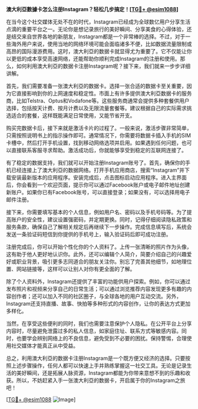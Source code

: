 **澳大利亞數據卡怎么注册Instagram？轻松几步搞定！[[TG💪+ @esim1088](https://t.me/s/esim1088)]**

在当今这个社交媒体无处不在的时代，Instagram已经成为全球数亿用户分享生活点滴的重要平台之一。无论你是想记录旅行的美好瞬间、分享美食的心得体验，还是结交来自世界各地的新朋友，Instagram都是一个非常棒的选择。不过，对于一些海外用户来说，使用当地的网络环境可能会面临诸多不便，比如数据流量限制或高昂的国际漫游费用。这时，澳大利亞的数据卡就显得尤为重要了。它不仅能让你以更低的成本享受高速网络，还能帮助你顺利完成Instagram的注册和使用。那么，如何利用澳大利亞的数据卡注册Instagram呢？接下来，我们就来一步步详细讲解。

首先，我们需要准备一张澳大利亞的数据卡。选择一张合适的数据卡至关重要，因为它直接影响到你的上网速度和稳定性。市面上有许多提供澳大利亞数据卡的服务商，比如Telstra、Optus和Vodafone等。这些服务商通常会提供多种套餐供用户选择，包括按天计费、按月计费以及无限流量套餐等。建议根据自己的实际需求挑选适合的套餐，这样既能满足日常使用，又能节省开支。

购买完数据卡后，接下来就是激活卡片的过程了。一般来说，激活步骤非常简单，只需按照说明书上的指示操作即可。通常情况下，你需要将数据卡插入手机的SIM卡槽中，然后打开手机设置，找到移动网络选项并启用。如果遇到任何问题，也可以直接联系客服寻求帮助。激活成功后，你就能够享受到稳定的互联网连接了。

有了稳定的数据支持，我们就可以开始注册Instagram账号了。首先，确保你的手机已经连接上了澳大利亞的数据网络。打开手机应用商店，搜索“Instagram”并下载安装最新版本的应用程序。安装完成后，点击图标启动应用程序。进入主界面后，你会看到一个欢迎页面，提示你可以通过Facebook账户或电子邮件地址创建新账户。如果你已有Facebook账号，可以直接登录；如果没有，可以选择用电子邮件注册。

接下来，你需要填写基本的个人信息，例如用户名、密码以及手机号码等。为了提高账户的安全性，建议设置强密码，并定期更换。同时，记得仔细阅读隐私政策和服务条款，确保自己了解相关规定后再继续下一步操作。完成信息填写后，系统会发送一条验证码短信到你提供的手机号上，输入验证码后即可成功注册。

注册完成后，你可以开始个性化你的个人资料了。上传一张清晰的照片作为头像，这有助于他人更好地认识你。此外，还可以编辑个人简介，简要介绍自己的兴趣爱好或职业背景，吸引更多志同道合的朋友关注你。别忘了完善其他细节，如地理位置、网站链接等，这样可以让别人对你有更全面的了解。

除了个人资料外，Instagram还提供了丰富的功能供用户探索。例如，你可以通过发布照片和视频来分享自己的日常生活；可以通过浏览推荐内容发现更多有趣的内容创作者；还可以加入不同的社区圈子，与全球各地的用户互动交流。另外，Instagram还支持直播、故事、快拍等多种形式的内容创作，让你的表达方式更加多样化。

当然，在享受这些便利的同时，我们也需要注意保护个人隐私。在公开平台上分享内容时，尽量避免泄露过多的私人信息，如家庭住址、联系方式等敏感内容。同时，也要学会辨别网络上的不良信息，避免受到不必要的困扰。保持警惕，合理使用社交媒体才能真正从中受益。

总之，利用澳大利亞的数据卡注册Instagram是一个既方便又经济的选择。只要按照上述步骤操作，任何人都可以快速上手并熟练掌握这一社交工具。无论是记录生活的美好瞬间，还是拓展人脉资源，Instagram都能为你带来意想不到的乐趣和收获。所以，不妨赶紧入手一张澳大利亞的数据卡，开启属于你的Instagram之旅吧！

[[TG💪+ @esim1088](https://t.me/s/esim1088) ![Image](https://i.postimg.cc/4NQfJmqS/Snipaste-2025-05-13-00-14-12.png)]